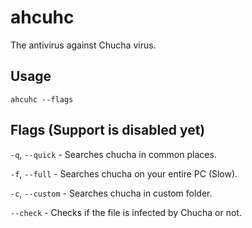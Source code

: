 # ahcuhc
The antivirus against Chucha virus.

## Usage

`ahcuhc --flags`

## Flags (Support is disabled yet)

`-q`, `--quick` - Searches chucha in common places.

`-f`, `--full` - Searches chucha on your entire PC (Slow).

`-c`, `--custom` - Searches chucha in custom folder.

`--check` - Checks if the file is infected by Chucha or not.

